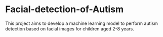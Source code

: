 # Facial-detection-of-Autism
This project aims to develop a machine learning model to perform autism detection based on facial images for children aged 2-8 years.
